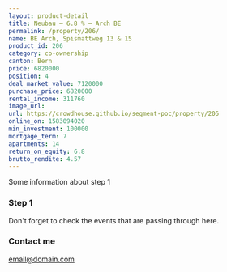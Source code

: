 ```yaml
---
layout: product-detail
title: Neubau – 6.8 % – Arch BE
permalink: /property/206/
name: BE Arch, Spismattweg 13 & 15
product_id: 206
category: co-ownership
canton: Bern
price: 6820000
position: 4
deal_market_value: 7120000
purchase_price: 6820000
rental_income: 311760
image_url:
url: https://crowdhouse.github.io/segment-poc/property/206
online_on: 1583094020
min_investment: 100000
mortgage_term: 7
apartments: 14
return_on_equity: 6.8
brutto_rendite: 4.57
---
```


Some information about step 1


### Step 1

Don't forget to check the events that are passing through here.

### Contact me

[email@domain.com](mailto:email@domain.com)
